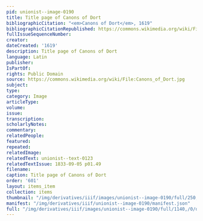 ```yaml
---
pid: unionist--image-0190
title: Title page of Canons of Dort
bibliographicCitation: "<em>Canons of Dort</em>, 1619"
bibliographicCitationRepublished: https://commons.wikimedia.org/wiki/File:Canons_of_Dort.jpg
fullIssueSequenceNumber: 
creator: 
dateCreated: '1619'
description: Title page of Canons of Dort
language: Latin
publisher: 
IsPartOf: 
rights: Public Domain
source: https://commons.wikimedia.org/wiki/File:Canons_of_Dort.jpg
subject: 
type: 
category: Image
articleType: 
volume: 
issue: 
transcription: 
scholarlyNotes: 
commentary: 
relatedPeople: 
featured: 
repeated: 
relatedImage: 
relatedText: unionist--text-0123
relatedTextIssue: 1833-09-05 p01.49
filename: 
caption: Title page of Canons of Dort
order: '601'
layout: items_item
collection: items
thumbnail: "/img/derivatives/iiif/images/unionist--image-0190/full/250,/0/default.jpg"
manifest: "/img/derivatives/iiif/unionist--image-0190/manifest.json"
full: "/img/derivatives/iiif/images/unionist--image-0190/full/1140,/0/default.jpg"
---
```

